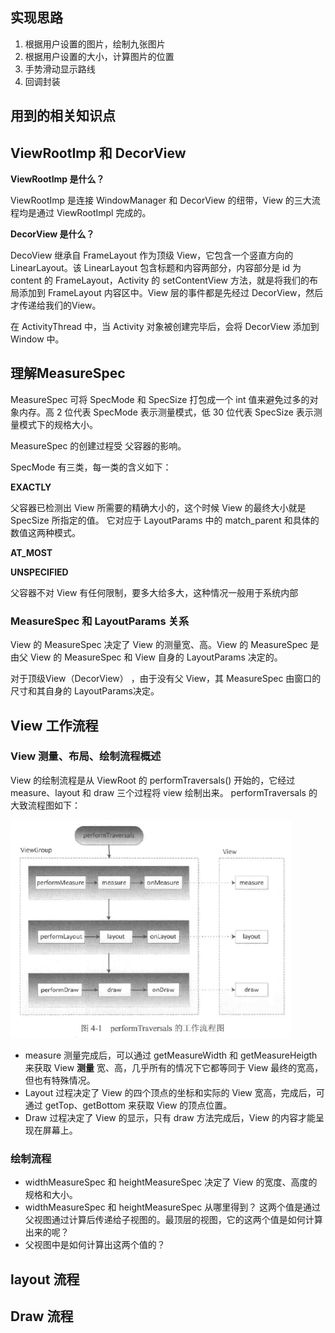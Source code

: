 ## 实现思路
1. 根据用户设置的图片，绘制九张图片
2. 根据用户设置的大小，计算图片的位置
3. 手势滑动显示路线
4. 回调封装

## 用到的相关知识点

## ViewRootImp 和 DecorView
**ViewRootImp 是什么？**

ViewRootImp 是连接 WindowManager 和 DecorView 的纽带，View 的三大流程均是通过 ViewRootImpl 完成的。

**DecorView 是什么？**

DecoView 继承自 FrameLayout 作为顶级 View，它包含一个竖直方向的 LinearLayout。该 LinearLayout 包含标题和内容两部分，内容部分是 id 为 content 的 FrameLayout，Activity 的 setContentView 方法，就是将我们的布局添加到 FrameLayout 内容区中。View 层的事件都是先经过 DecorView，然后才传递给我们的View。

在 ActivityThread 中，当 Activity 对象被创建完毕后，会将 DecorView 添加到 Window 中。



## 理解MeasureSpec

MeasureSpec 可将 SpecMode 和 SpecSize  打包成一个 int 值来避免过多的对象内存。高 2 位代表 SpecMode 表示测量模式，低 30 位代表 SpecSize 表示测量模式下的规格大小。 

MeasureSpec 的创建过程受 父容器的影响。

SpecMode 有三类，每一类的含义如下：

**EXACTLY**

父容器已检测出 View 所需要的精确大小的，这个时候 View 的最终大小就是 SpecSize 所指定的值。 它对应于 LayoutParams 中的 match_parent 和具体的数值这两种模式。

**AT_MOST**

**UNSPECIFIED**

父容器不对 View 有任何限制，要多大给多大，这种情况一般用于系统内部



### MeasureSpec 和 LayoutParams 关系



View 的 MeasureSpec 决定了 View 的测量宽、高。View 的 MeasureSpec 是由父 View 的 MeasureSpec 和 View 自身的 LayoutParams 决定的。

对于顶级View（DecorView） ，由于没有父 View，其 MeasureSpec 由窗口的尺寸和其自身的 LayoutParams决定。





## View 工作流程



### View 测量、布局、绘制流程概述

View 的绘制流程是从 ViewRoot 的 performTraversals() 开始的，它经过 measure、layout 和 draw 三个过程将 view 绘制出来。
performTraversals 的大致流程图如下：

![performTraversals 流程](./image/performTraversals.png)



* measure 测量完成后，可以通过 getMeasureWidth 和 getMeasureHeigth 来获取 View **测量** 宽、高，几乎所有的情况下它都等同于 View 最终的宽高，但也有特殊情况。
* Layout 过程决定了 View 的四个顶点的坐标和实际的 View 宽高，完成后，可通过 getTop、getBottom 来获取 View 的顶点位置。
* Draw 过程决定了 View 的显示，只有 draw 方法完成后，View 的内容才能呈现在屏幕上。



### 绘制流程
* widthMeasureSpec 和 heightMeasureSpec 决定了 View 的宽度、高度的规格和大小。
* widthMeasureSpec 和 heightMeasureSpec 从哪里得到？ 这两个值是通过父视图通过计算后传递给子视图的。最顶层的视图，它的这两个值是如何计算出来的呢？
* 父视图中是如何计算出这两个值的？

## layout 流程



## Draw 流程
